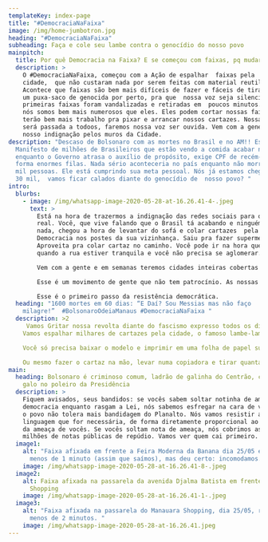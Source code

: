 ```yaml
---
templateKey: index-page
title: "#DemocraciaNaFaixa"
image: /img/home-jumbotron.jpg
heading: "#DemocraciaNaFaixa"
subheading: Faça e cole seu lambe contra o genocídio do nosso povo
mainpitch:
  title: Por quê Democracia na Faixa? E se começou com faixas, pq mudar?
  description: >
    O #DemocraciaNaFaixa, começou com a Ação de espalhar  faixas pela
    cidade,  que não custaram nada por serem feitas com material reutilizado.
    Acontece que faixas são bem mais difíceis de fazer e fáceis de tirar. Basta
    um puxa-saco de genocida por perto, pra que  nossa voz seja silenciada. As
    primeiras faixas foram vandalizadas e retiradas em  poucos minutos. Só que
    nós somos bem mais numerosos que eles. Eles podem cortar nossas faixas, mas
    terão bem mais trabalho pra pixar e arrancar nossos cartazes. Nossa mensagem
    será passada a todoos, faremos nossa voz ser ouvida. Vem com a gene ritar
    nosso indignação pelos muros da Cidade. 
description: "Descaso de Bolsonaro com as mortes no Brasil e no AM!! Esse é um
  Manifesto de milhões de Brasileiros que estão vendo a comida acabar no armário
  enquanto o Governo atrasa o auxílio de propósito, exige CPF de recém-nascido e
  forma enormes filas. Nada sério aconteceria no país enquanto não morressem 30
  mil pessoas. Ele está cumprindo sua meta pessoal. Nós já estamos chegando nos
  30 mil,  vamos ficar calados diante do genocídio de  nosso povo? "
intro:
  blurbs:
    - image: /img/whatsapp-image-2020-05-28-at-16.26.41-4-.jpeg
      text: >
        Está na hora de trazermos a indignação das redes sociais para o mundo
        real. Você, que vive falando que o Brasil tá acabando e ninguém faz
        nada, chegou a hora de levantar do sofá e colar cartazes  pela
        Democracia nos postes da sua vizinhança. Saiu pra fazer supermercado?
        Aproveita pra colar cartaz no caminho. Você pode ir na hora que quiser,
        quando a rua estiver tranquila e você não precisa se aglomerar. 

        Vem com a gente e em semanas teremos cidades inteiras cobertas com a indignação do povo!

        Esse é um movimento de gente que não tem patrocínio. As nossas primeiras faixas foram feitas com material do lixo, retalhos de tecidos e restos de tinta. É um movimento de gente pobre gastando o nada que tem pra fazer nossa voz ser ouvida. Nós somos um movimento legítimo, feito de gente de carne e osso. Nós não estamos à venda, e robôs não colam cartazes pela cidade.

        Esse é o primeiro passo da resistência democrática.
  heading: "1600 mortes em 60 dias: “E Daí? Sou Messias mas não faço
    milagre!”  #BolsonaroOdeiaManaus #DemocraciaNaFaixa "
  description: >2
     Vamos Gritar nossa revolta diante do fascismo expresso todos os dias por esse governo corrupto e desumano, vamos nos manifestar sim, sem aglomerar, de forma consciente; desobedecer e gritar usando os muros cinzentos, vamos cobrir com nosso  protesto, nossa denúncia e repúdio a este desgoverno que afunda o Basil.
    Vamos espalhar milhares de cartazes pela cidade, o famoso lambe-lambe. No nosso site você pode encontrar instruções de  como fazer  cola de arroz biodegradável e atóxica para colar os cartazes, além de uma área onde você pode baixar modelos de cartazes feitos por pessoas de todo o país.

    Você só precisa baixar o modelo e imprimir em uma folha de papel sulfite e tirar quantas xerox vc conseguir. 

    Ou mesmo fazer o cartaz na mão, levar numa copiadora e tirar quantas cópias você conseguir. Mesmo a R$ 0,10 por folha, 10 reais fazem 100 cartazes. Se junte com seus amigos democratas, faça uma vaquinha. Peça apoio de pessoas que também estão indignadas. Coloque a #DemocraciaNaFaixa no seu cartaz e garanta que todo mundo que se interessar saiba exatamente do que se trata a iniciativa. Depois é só sair pelas ruas colando mensagens que gritam a nossa indignação em postes, passarelas e muros.
main:
  heading: Bolsonaro é criminoso comum, ladrão de galinha do Centrão, cantando de
    galo no poleiro da Presidência
  description: >
    Fiquem avisados, seus bandidos: se vocês sabem soltar notinha de ameaça à
    democracia enquanto rasgam a Lei, nós sabemos esfregar na cara de vocês que
    o povo não tolera mais bandidagem do Planalto. Nós vamos resistir a vocês na
    linguagem que for necessária, de forma diretamente proporcional ao tamanho
    da ameaça de vocês. Se vocês soltam nota de ameaça, nós cobrimos as ruas com
    milhões de notas públicas de repúdio. Vamos ver quem cai primeiro.
  image1:
    alt: "Faixa afixada em frente a Feira Moderna da Banana dia 25/05 e retirada em
      menos de 1 minuto (assim que saímos), mas deu certo: incomodamos."
    image: /img/whatsapp-image-2020-05-28-at-16.26.41-8-.jpeg
  image2:
    alt: Faixa afixada na passarela da avenida Djalma Batista em frente ao Amazonas
      Shopping
    image: /img/whatsapp-image-2020-05-28-at-16.26.41-1-.jpeg
  image3:
    alt: "Faixa afixada na passarela do Manauara Shopping, dia 25/05, retirada em
      menos de 2 minutos. "
    image: /img/whatsapp-image-2020-05-28-at-16.26.41.jpeg
---
```


